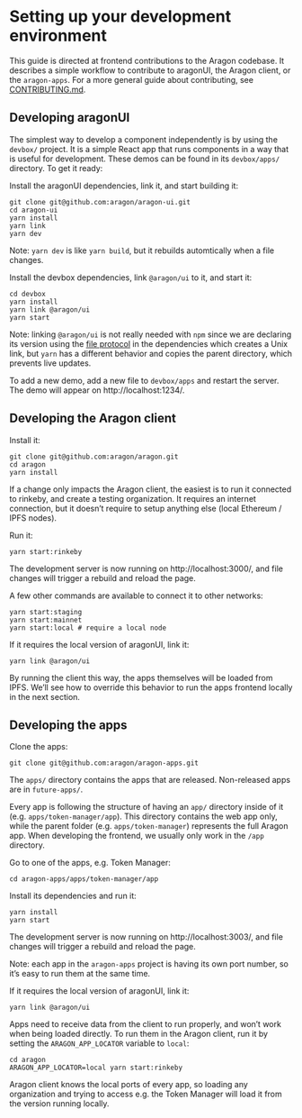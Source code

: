 # Setting up your development environment

This guide is directed at frontend contributions to the Aragon codebase. It describes a simple workflow to contribute to aragonUI, the Aragon client, or the `aragon-apps`. For a more general guide about contributing, see [CONTRIBUTING.md](../CONTRIBUTING.md).

## Developing aragonUI

The simplest way to develop a component independently is by using the `devbox/` project. It is a simple React app that runs components in a way that is useful for development. These demos can be found in its `devbox/apps/` directory. To get it ready:

Install the aragonUI dependencies, link it, and start building it:

```
git clone git@github.com:aragon/aragon-ui.git
cd aragon-ui
yarn install
yarn link
yarn dev
```

Note: `yarn dev` is like `yarn build`, but it rebuilds automtically when a file changes.

Install the devbox dependencies, link `@aragon/ui` to it, and start it:

```
cd devbox
yarn install
yarn link @aragon/ui
yarn start
```

Note: linking `@aragon/ui` is not really needed with `npm` since we are declaring its version using  the [file protocol](https://github.com/aragon/aragon-ui/blob/8c60dffcd279e9ba640d91b3e7ce1a5d88b0ae64/devbox/package.json#L13) in the dependencies which creates a Unix link, but `yarn` has a different behavior and copies the parent directory, which prevents live updates.

To add a new demo, add a new file to `devbox/apps` and restart the server. The demo will appear on http://localhost:1234/.

## Developing the Aragon client

Install it:

```
git clone git@github.com:aragon/aragon.git
cd aragon
yarn install
```

If a change only impacts the Aragon client, the easiest is to run it connected to rinkeby, and create a testing organization. It requires an internet connection, but it doesn’t require to setup anything else (local Ethereum / IPFS nodes).

Run it:

```
yarn start:rinkeby
```

The development server is now running on http://localhost:3000/, and file changes will trigger a rebuild and reload the page.

A few other commands are available to connect it to other networks:

```
yarn start:staging
yarn start:mainnet
yarn start:local # require a local node
```

If it requires the local version of aragonUI, link it:

```
yarn link @aragon/ui
```

By running the client this way, the apps themselves will be loaded from IPFS. We’ll see how to override this behavior to run the apps frontend locally in the next section.

## Developing the apps

Clone the apps:

```
git clone git@github.com:aragon/aragon-apps.git
```

The `apps/` directory contains the apps that are released. Non-released apps are in `future-apps/`.

Every app is following the structure of having an `app/` directory inside of it (e.g. `apps/token-manager/app`). This directory contains the web app only, while the parent folder (e.g. `apps/token-manager`) represents the full Aragon app. When developing the frontend, we usually only work in the `/app` directory.

Go to one of the apps, e.g. Token Manager:

```
cd aragon-apps/apps/token-manager/app
```

Install its dependencies and run it:

```
yarn install
yarn start
```

The development server is now running on http://localhost:3003/, and file changes will trigger a rebuild and reload the page.

Note: each app in the `aragon-apps` project is having its own port number, so it’s easy to run them at the same time.

If it requires the local version of aragonUI, link it:

```
yarn link @aragon/ui
```

Apps need to receive data from the client to run properly, and won’t work when being loaded directly. To run them in the Aragon client, run it by setting the `ARAGON_APP_LOCATOR` variable to `local`:

```
cd aragon
ARAGON_APP_LOCATOR=local yarn start:rinkeby
```

Aragon client knows the local ports of every app, so loading any organization and trying to access e.g. the Token Manager will load it from the version running locally.
